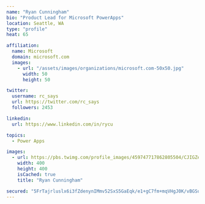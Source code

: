 ```yaml
---
name: "Ryan Cunningham"
bio: "Product Lead for Microsoft PowerApps"
location: Seattle, WA
type: "profile"
heat: 65

affiliation:
  name: Microsoft
  domain: microsoft.com
  images:
    - url: "/assets/images/organizations/microsoft.com-50x50.jpg"
      width: 50
      height: 50

twitter:
  username: rc_says
  url: https://twitter.com/rc_says
  followers: 2453

linkedin:
  url: https://www.linkedin.com/in/rycu

topics:
  - Power Apps

images:
  - url: https://pbs.twimg.com/profile_images/459747717862805504/CJIGZejd_400x400.png
    width: 400
    height: 400
    isCached: true
    title: "Ryan Cunningham"

secured: "5FrTajrluslx6i3fZdenynIMmv52SxS5GaEqk/e1+gC7fm+mqVHgJ0K/vBGSuaM0ABska5la9TTFxWw4jk73pu0QBL/0Rg/mZ4IeFfDdEJCMvzusXM9honGSvW1E5hSimLFzn0F+eJtwSisK6THJtReJPuxZZziJIn1Fba+7Q1t7/7ZMWjlS3jmwV/MysVFMA6tvE6d0LyCxwbVr/wp9Ozo3D3T5paPg1uu5h0wCQPhlWQB5uIkLPN66NdWruC/jY07BctI53WF7ws4kUs/gd5AaSHPSrthR6WPfCsVPL7omKJKQF+d9bwf7uNUiqX6tGrsujHS4DchD7zc7F6S8HlMXGyqrukF9aEQKpizRGbdfJV3BwDr2hDG2OHimCTj3hdMZJuBISmvTDbx8hSbVUbG2nngAQM4Mb0thxpmV/pI=;3VEpfgc+OSQpzQK2vLUSDw=="
---
```


